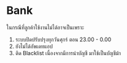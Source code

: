 # Bank

ในกรณีที่ลูกค้าใช้งานไม่ได้อาจเป็นเพราะ
1. ระบบปิดปรับปรุงทุกวันศุกร์ ตอน 23.00 - 0.00
2. ยังไม่ได้อัพเดทแอป
3. ติด Blacklist เนื่องจากมีการนำบัญชี มาใช้เป็นบัญชีม้า
